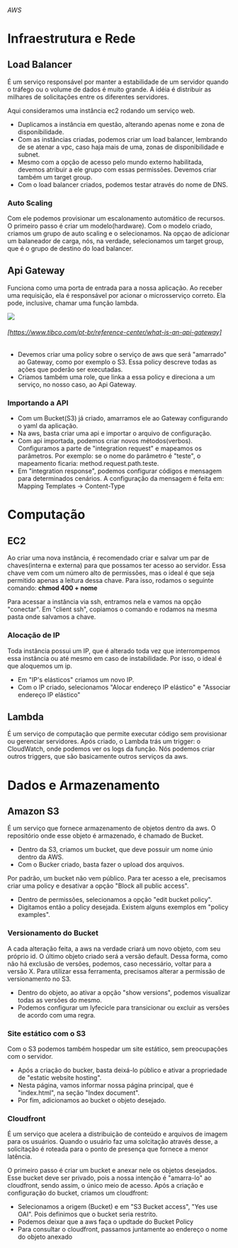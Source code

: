 ###### AWS

# Infraestrutura e Rede

## Load Balancer

É um serviço responsável por manter a estabilidade de um servidor quando o tráfego ou o volume de dados é muito grande. A idéia é distribuir as milhares de solicitações entre os diferentes servidores. 

Aqui consideramos uma instância ec2 rodando um serviço web.

* Duplicamos a instância em questão, alterando apenas nome e zona de disponibilidade.
* Com as instâncias criadas, podemos criar um load balancer, lembrando de se atenar a vpc, caso haja mais de uma, zonas de disponibilidade e subnet. 
* Mesmo com a opção de acesso pelo mundo externo habilitada, devemos atribuir a ele  grupo com essas permissões. Devemos criar também um target group.
* Com o load balancer criados, podemos testar através do nome de DNS.

### Auto Scaling

Com ele podemos provisionar um escalonamento automático de recursos. O primeiro passo é criar um modelo(hardware). Com o modelo criado, criamos um grupo de auto scaling e o selecionamos. Na opçao de adicionar um balaneador de carga, nós, na verdade, selecionamos um target group, que é o grupo de destino do load balancer.

## Api Gateway

Funciona como uma porta de entrada para a nossa aplicação. Ao receber uma requisição, ela é responsável por acionar o microsserviço correto. Ela pode, inclusive, chamar uma função lambda.

<img src = "https://www.tibco.com/sites/tibco/files/media_entity/2020-05/api-gateway-diagram.svg">

###### [https://www.tibco.com/pt-br/reference-center/what-is-an-api-gateway]

* Devemos criar uma policy sobre o serviço de aws que será "amarrado" ao Gateway, como por exemplo o S3. Essa policy descreve todas as ações que poderão ser executadas.
* Criamos também uma role, que linka a essa policy e direciona a um serviço, no nosso caso, ao Api Gateway.

### Importando a API

* Com um Bucket(S3) já criado, amarramos ele ao Gateway configurando o yaml da aplicação.
* Na aws, basta criar uma api e importar o arquivo de configuração.
* Com  api importada, podemos criar novos métodos(verbos). Configuramos a parte de "integration request" e mapeamos os parâmetros. Por exemplo: se o nome do parâmetro é "teste", o mapeamento ficaria: method.request.path.teste.
* Em "integration response", podemos configurar códigos e mensagem para determinados cenários. A configuração da mensagem é feita em: Mapping Templates -> Content-Type






# Computação


## EC2

Ao criar uma nova instância, é recomendado criar e salvar um par de chaves(interna e externa) para que possamos ter acesso ao servidor. Essa chave vem com um número alto de permissões, mas o ideal é que seja permitido apenas a leitura dessa chave. Para isso, rodamos o seguinte comando: **chmod 400 + nome**

Para acessar a instância via ssh, entramos nela e vamos na opção "conectar". Em "client ssh", copiamos o comando e rodamos na mesma pasta onde salvamos a chave.

### Alocação de IP

Toda instância possui um IP, que é alterado toda vez que interrompemos essa instância ou até mesmo em caso de instabilidade. Por isso, o ideal é que aloquemos um ip.

* Em "IP's elásticos" criamos um novo IP.
* Com o IP criado, selecionamos "Alocar endereço IP elástico" e "Associar endereço IP elástico"



## Lambda

É um serviço de computação que permite executar código sem provisionar ou gerenciar servidores. Após criado, o Lambda trás um trigger: o CloudWatch, onde podemos ver os logs da função. Nós podemos criar outros triggers, que são basicamente outros serviços da aws.



# Dados e Armazenamento


## Amazon S3

É um serviço que fornece armazenamento de objetos dentro da aws. O repositório onde esse objeto é armazenado, é chamado de Bucket. 

* Dentro da S3, criamos um bucket, que deve possuir um nome únio dentro da AWS.
* Com o Bucker criado, basta fazer o upload dos arquivos.

Por padrão, um bucket não vem público. Para ter acesso a ele, precisamos criar uma policy e desativar a opção "Block all public access".

* Dentro de permissões, selecionamos a opção "edit bucket policy".
* Digitamos então a policy desejada. Existem alguns exemplos em "policy examples".

### Versionamento do Bucket

A cada alteração feita, a aws na verdade criará um novo objeto, com seu próprio id. O último objeto criado será a versão default. Dessa forma, como não há exclusão de versões, podemos, caso necessário, voltar para a versão X. Para utilizar essa ferramenta, precisamos alterar a permissão de versionamento no S3. 

* Dentro do objeto, ao ativar a opção "show versions", podemos visualizar todas as versões do mesmo.
* Podemos configurar um lyfecicle para transicionar ou excluir as versões de acordo com uma regra.

### Site estático com o S3

Com o S3 podemos também hospedar um site estático, sem preocupações com o servidor. 

* Após a criação do bucker, basta deixá-lo público e ativar a propriedade de "estatic website hosting".
* Nesta página, vamos informar nossa página principal, que é "index.html", na seção "Index document".
* Por fim, adicionamos ao bucket o objeto desejado.

### Cloudfront

É um serviço que acelera a distribuição de conteúdo e arquivos de imagem para os usuários. Quando o usuário faz uma solcitação através desse, a solicitação é roteada para o ponto de presença que fornece a menor latência.

O primeiro passo é criar um bucket e anexar nele os objetos desejados. Esse bucket deve ser privado, pois a nossa intenção é "amarra-lo" ao cloudfront, sendo assim, o único meio de acesso. Após a criação e configuração do bucket, criamos um cloudfront:

* Selecionamos a origem (Bucket) e em "S3 Bucket access", "Yes use OAI". Pois definimos que o bucket seria restrito.
* Podemos deixar que a aws faça o updtade do Bucket Policy 
* Para consultar o cloudfront, passamos juntamente ao endereço o nome do objeto anexado
